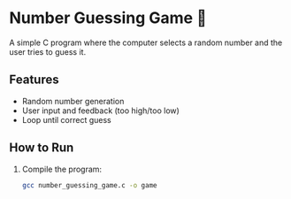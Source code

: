 # Number Guessing Game 🎲

A simple C program where the computer selects a random number and the user tries to guess it.

## Features
- Random number generation
- User input and feedback (too high/too low)
- Loop until correct guess

## How to Run
1. Compile the program:
   ```bash
   gcc number_guessing_game.c -o game
